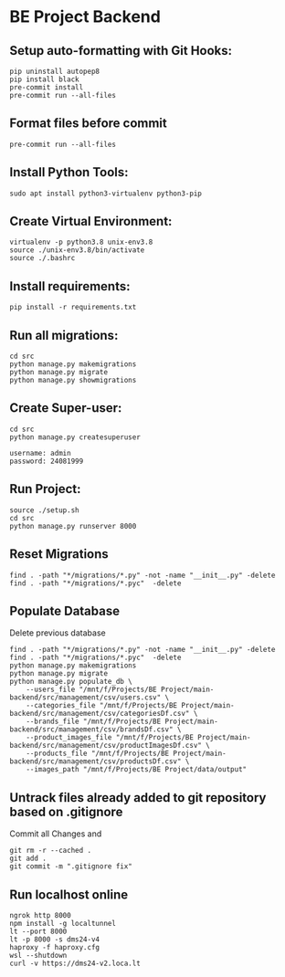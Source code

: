 # BE Project Backend

## Setup auto-formatting with Git Hooks:
```
pip uninstall autopep8
pip install black
pre-commit install
pre-commit run --all-files
```

## Format files before commit
```
pre-commit run --all-files
```

## Install Python Tools:
```
sudo apt install python3-virtualenv python3-pip
```

## Create Virtual Environment:
```
virtualenv -p python3.8 unix-env3.8
source ./unix-env3.8/bin/activate
source ./.bashrc
```

## Install requirements:
```
pip install -r requirements.txt
```

## Run all migrations:
```
cd src
python manage.py makemigrations
python manage.py migrate
python manage.py showmigrations
```

## Create Super-user:
```
cd src
python manage.py createsuperuser
```
```
username: admin
password: 24081999
```

## Run Project:
```
source ./setup.sh
cd src
python manage.py runserver 8000
```

## Reset Migrations
```
find . -path "*/migrations/*.py" -not -name "__init__.py" -delete
find . -path "*/migrations/*.pyc"  -delete
```

## Populate Database
Delete previous database
```
find . -path "*/migrations/*.py" -not -name "__init__.py" -delete
find . -path "*/migrations/*.pyc"  -delete
python manage.py makemigrations
python manage.py migrate
python manage.py populate_db \
    --users_file "/mnt/f/Projects/BE Project/main-backend/src/management/csv/users.csv" \
    --categories_file "/mnt/f/Projects/BE Project/main-backend/src/management/csv/categoriesDf.csv" \
    --brands_file "/mnt/f/Projects/BE Project/main-backend/src/management/csv/brandsDf.csv" \
    --product_images_file "/mnt/f/Projects/BE Project/main-backend/src/management/csv/productImagesDf.csv" \
    --products_file "/mnt/f/Projects/BE Project/main-backend/src/management/csv/productsDf.csv" \
    --images_path "/mnt/f/Projects/BE Project/data/output"
```

## Untrack files already added to git repository based on .gitignore
Commit all Changes and
```
git rm -r --cached .
git add .
git commit -m ".gitignore fix"
```

## Run localhost online
```
ngrok http 8000
npm install -g localtunnel
lt --port 8000
lt -p 8000 -s dms24-v4
haproxy -f haproxy.cfg
wsl --shutdown
curl -v https://dms24-v2.loca.lt
```
